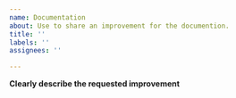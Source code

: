 ```yaml
---
name: Documentation
about: Use to share an improvement for the documention.
title: ''
labels: ''
assignees: ''

---
```


**Clearly describe the requested improvement**
